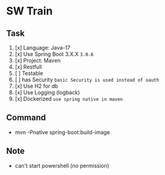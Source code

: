 # SW Train
## Task
1. [x] Language: Java-17
2. [x] Use Spring Boot 3.X.X `3.0.6` 
3. [x] Project: Maven
4. [x] Restfull
5. [ ] Testable
6. [ ] has Security `basic Security is used instead of oauth`
7. [x] Use H2 for db
8. [x] Use Logging (logback)
9. [x] Dockerized `use spring native in maven`

## Command
* mvn -Pnative spring-boot:build-image

## Note
* can't start powershell (no permission)
